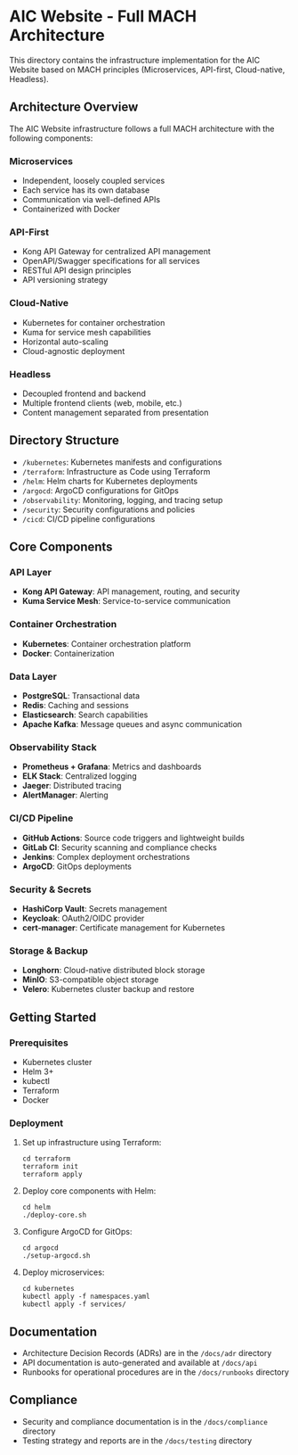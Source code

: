 # AIC Website - Full MACH Architecture

This directory contains the infrastructure implementation for the AIC Website based on MACH principles (Microservices, API-first, Cloud-native, Headless).

## Architecture Overview

The AIC Website infrastructure follows a full MACH architecture with the following components:

### Microservices
- Independent, loosely coupled services
- Each service has its own database
- Communication via well-defined APIs
- Containerized with Docker

### API-First
- Kong API Gateway for centralized API management
- OpenAPI/Swagger specifications for all services
- RESTful API design principles
- API versioning strategy

### Cloud-Native
- Kubernetes for container orchestration
- Kuma for service mesh capabilities
- Horizontal auto-scaling
- Cloud-agnostic deployment

### Headless
- Decoupled frontend and backend
- Multiple frontend clients (web, mobile, etc.)
- Content management separated from presentation

## Directory Structure

- `/kubernetes`: Kubernetes manifests and configurations
- `/terraform`: Infrastructure as Code using Terraform
- `/helm`: Helm charts for Kubernetes deployments
- `/argocd`: ArgoCD configurations for GitOps
- `/observability`: Monitoring, logging, and tracing setup
- `/security`: Security configurations and policies
- `/cicd`: CI/CD pipeline configurations

## Core Components

### API Layer
- **Kong API Gateway**: API management, routing, and security
- **Kuma Service Mesh**: Service-to-service communication

### Container Orchestration
- **Kubernetes**: Container orchestration platform
- **Docker**: Containerization

### Data Layer
- **PostgreSQL**: Transactional data
- **Redis**: Caching and sessions
- **Elasticsearch**: Search capabilities
- **Apache Kafka**: Message queues and async communication

### Observability Stack
- **Prometheus + Grafana**: Metrics and dashboards
- **ELK Stack**: Centralized logging
- **Jaeger**: Distributed tracing
- **AlertManager**: Alerting

### CI/CD Pipeline
- **GitHub Actions**: Source code triggers and lightweight builds
- **GitLab CI**: Security scanning and compliance checks
- **Jenkins**: Complex deployment orchestrations
- **ArgoCD**: GitOps deployments

### Security & Secrets
- **HashiCorp Vault**: Secrets management
- **Keycloak**: OAuth2/OIDC provider
- **cert-manager**: Certificate management for Kubernetes

### Storage & Backup
- **Longhorn**: Cloud-native distributed block storage
- **MinIO**: S3-compatible object storage
- **Velero**: Kubernetes cluster backup and restore

## Getting Started

### Prerequisites
- Kubernetes cluster
- Helm 3+
- kubectl
- Terraform
- Docker

### Deployment
1. Set up infrastructure using Terraform:
   ```
   cd terraform
   terraform init
   terraform apply
   ```

2. Deploy core components with Helm:
   ```
   cd helm
   ./deploy-core.sh
   ```

3. Configure ArgoCD for GitOps:
   ```
   cd argocd
   ./setup-argocd.sh
   ```

4. Deploy microservices:
   ```
   cd kubernetes
   kubectl apply -f namespaces.yaml
   kubectl apply -f services/
   ```

## Documentation
- Architecture Decision Records (ADRs) are in the `/docs/adr` directory
- API documentation is auto-generated and available at `/docs/api`
- Runbooks for operational procedures are in the `/docs/runbooks` directory

## Compliance
- Security and compliance documentation is in the `/docs/compliance` directory
- Testing strategy and reports are in the `/docs/testing` directory
